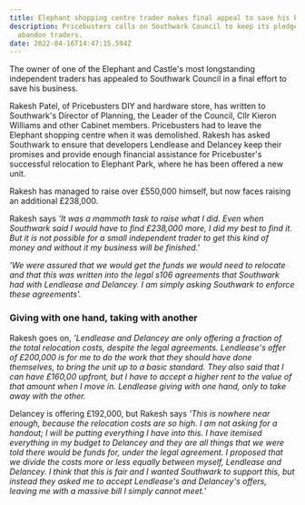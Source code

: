 ```yaml
---
title: Elephant shopping centre trader makes final appeal to save his business
description: Pricebusters calls on Southwark Council to keep its pledge not to
  abandon traders.
date: 2022-04-16T14:47:15.594Z
---
```

The owner of one of the Elephant and Castle's most longstanding independent traders has appealed to Southwark Council in a final effort to save his business.

Rakesh Patel, of Pricebusters DIY and hardware store, has written to Southwark's Director of Planning, the Leader of the Council, Cllr Kieron Williams and other Cabinet members.  Pricebusters had to leave the Elephant shopping centre when it was demolished.  Rakesh has asked Southwark to ensure that developers Lendlease and Delancey keep their promises and provide enough financial assistance for Pricebuster's successful relocation to Elephant Park, where he has been offered a new unit.

Rakesh has managed to raise over £550,000 himself, but now faces raising an additional £238,000.

Rakesh says *'It was a mammoth task to raise what I did.  Even when Southwark said I would have to find £238,000 more, I did my best to find it.  But it is not possible for a small independent trader to get this kind of money and without it my business will be finished.'*

*'We were assured that we would get the funds we would need to relocate and that this was written into the legal s106 agreements that Southwark had with Lendlease and Delancey.  I am simply asking Southwark to enforce these agreements'.*

### Giving with one hand, taking with another

Rakesh goes on, *'Lendlease and Delancey are only offering a fraction of the total relocation costs, despite the legal agreements.  Lendlease's offer of £200,000 is for me to do the work that they should have done themselves, to bring the unit up to a basic standard.  They also said that I can have £160,00 upfront, but I have to accept a higher rent to the value of that amount when I move in.  Lendlease giving with one hand, only to take away with the other.*

Delancey is offering £192,000, but Rakesh says *'This is nowhere near enough, because the relocation costs are so high. I am not asking for a handout; I will be putting everything I have into this.  I have itemised everything in my budget to Delancey and they are all things that  we were told there would be funds for, under the legal agreement.  I proposed that we divide the costs more or less equally between myself, Lendlease and Delancey.  I think that this is fair and I wanted Southwark to support this, but instead they asked me to accept Lendlease's and Delancey's offers, leaving me with a massive bill I simply cannot meet.'*